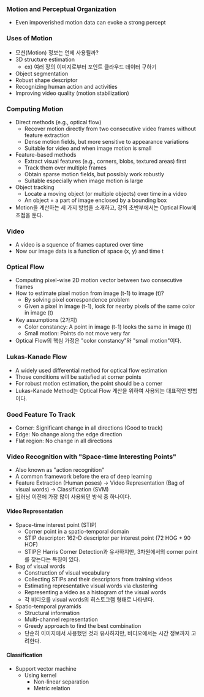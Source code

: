 ### Motion and Perceptual Organization

* Even impoverished motion data can evoke a strong percept

### Uses of Motion

* 모션(Motion) 정보는 언제 사용될까?
* 3D structure estimation
  * ex) 여러 장의 이미지로부터 포인트 클라우드 데이터 구하기
* Object segmentation
* Robust shape descriptor
* Recognizing human action and activities
* Improving video quality (motion stabilization)

### Computing Motion

* Direct methods (e.g., optical flow)
  * Recover motion directly from two consecutive video frames without feature extraction
  * Dense motion fields, but more sensitive to appearance variations
  * Suitable for video and when image motion is small
* Feature-based methods
  * Extract visual features (e.g., corners, blobs, textured areas) first
  * Track them over multiple frames
  * Obtain sparse motion fields, but possibly work robustly
  * Suitable especially when image motion is large
* Object tracking
  * Locate a moving object (or multiple objects) over time in a video
  * An object = a part of image enclosed by a bounding box
* Motion을 계산하는 세 가지 방법을 소개하고, 강의 초반부에서는 Optical Flow에 초점을 둔다.

### Video

* A video is a squence of frames captured over time
* Now our image data is a function of space (x, y) and time t

### Optical Flow

* Computing pixel-wise 2D motion vector between two consecutive frames
* How to estimate pixel motion from image (t-1) to image (t)?
  * By solving pixel correspondence problem
  * Given a pixel in image (t-1), look for nearby pixels of the same color in image (t)
* Key assumptions (2가지)
  * Color constancy: A point in image (t-1) looks the same in image (t)
  * Small motion: Points do not move very far
* Optical Flow의 핵심 가정은 "color constancy"와 "small motion"이다.

### Lukas-Kanade Flow

* A widely used differential method for optical flow estimation
* Those conditions will be satisfied at corner points
* For robust motion estimation, the point should be a corner
* Lukas-Kanade Method는 Optical Flow 계산을 위하여 사용되는 대표적인 방법이다.

### Good Feature To Track

* Corner: Significant change in all directions (Good to track)
* Edge: No change along the edge direction
* Flat region: No change in all directions

### Video Recognition with "Space-time Interesting Points"

* Also known as "action recognition"
* A common framework before the era of deep learning
* Feature Extraction (Human poses) → Video Representation (Bag of visual words) → Classification (SVM)
* 딥러닝 이전에 가장 많이 사용되던 방식 중 하나이다.

#### Video Representation

* Space-time interest point (STIP)
  * Corner point in a spatio-temporal domain
  * STIP descriptor: 162-D descriptor per interest point (72 HOG + 90 HOF)
  * STIP은 Harris Corner Detection과 유사하지만, 3차원에서의 corner point를 찾는다는 특징이 있다.
* Bag of visual words
  * Construction of visual vocabulary
  * Collecting STIPs and their descriptors from training videos
  * Estimating representative visual words via clustering
  * Representing a video as a histogram of the visual words
  * 각 비디오를 visual words의 히스토그램 형태로 나타낸다.
* Spatio-temporal pyramids
  * Structural information
  * Multi-channel representation
  * Greedy approach to find the best combination
  * 단순히 이미지에서 사용했던 것과 유사하지만, 비디오에서는 시간 정보까지 고려한다.

#### Classification

* Support vector machine
  * Using kernel
    * Non-linear separation
    * Metric relation

